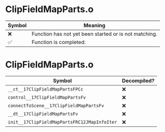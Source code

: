 # ClipFieldMapParts.o
| Symbol | Meaning 
| ------------- | ------------- 
| :x: | Function has not yet been started or is not matching. 
| :white_check_mark: | Function is completed. 


# ClipFieldMapParts.o
| Symbol | Decompiled? |
| ------------- | ------------- |
| `__ct__17ClipFieldMapPartsFPCc` | :x: |
| `control__17ClipFieldMapPartsFv` | :x: |
| `connectToScene__17ClipFieldMapPartsFv` | :x: |
| `__dt__17ClipFieldMapPartsFv` | :x: |
| `init__17ClipFieldMapPartsFRC12JMapInfoIter` | :x: |
